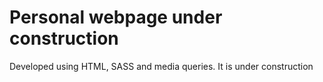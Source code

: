 # Personal webpage under construction
  Developed using HTML, SASS and media queries.
  It is under construction
